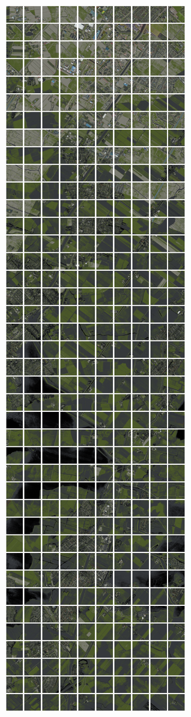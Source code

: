 <html>
<div>
<img src="https://github.com/HakkaTjakka/NL_TILE_MAP/blob/main/18/617/-1059/r.6170.-10590.png" height="44" width="44">
<img src="https://github.com/HakkaTjakka/NL_TILE_MAP/blob/main/18/617/-1059/r.6171.-10590.png" height="44" width="44">
<img src="https://github.com/HakkaTjakka/NL_TILE_MAP/blob/main/18/617/-1059/r.6172.-10590.png" height="44" width="44">
<img src="https://github.com/HakkaTjakka/NL_TILE_MAP/blob/main/18/617/-1059/r.6173.-10590.png" height="44" width="44">
<img src="https://github.com/HakkaTjakka/NL_TILE_MAP/blob/main/18/617/-1059/r.6174.-10590.png" height="44" width="44">
<img src="https://github.com/HakkaTjakka/NL_TILE_MAP/blob/main/18/617/-1059/r.6175.-10590.png" height="44" width="44">
<img src="https://github.com/HakkaTjakka/NL_TILE_MAP/blob/main/18/617/-1059/r.6176.-10590.png" height="44" width="44">
<img src="https://github.com/HakkaTjakka/NL_TILE_MAP/blob/main/18/617/-1059/r.6177.-10590.png" height="44" width="44">
<img src="https://github.com/HakkaTjakka/NL_TILE_MAP/blob/main/18/617/-1059/r.6178.-10590.png" height="44" width="44">
<img src="https://github.com/HakkaTjakka/NL_TILE_MAP/blob/main/18/617/-1059/r.6179.-10590.png" height="44" width="44">
<img src="https://github.com/HakkaTjakka/NL_TILE_MAP/blob/main/18/618/-1059/r.6180.-10590.png" height="44" width="44">
<img src="https://github.com/HakkaTjakka/NL_TILE_MAP/blob/main/18/618/-1059/r.6181.-10590.png" height="44" width="44">
<img src="https://github.com/HakkaTjakka/NL_TILE_MAP/blob/main/18/618/-1059/r.6182.-10590.png" height="44" width="44">
<img src="https://github.com/HakkaTjakka/NL_TILE_MAP/blob/main/18/618/-1059/r.6183.-10590.png" height="44" width="44">
<img src="https://github.com/HakkaTjakka/NL_TILE_MAP/blob/main/18/618/-1059/r.6184.-10590.png" height="44" width="44">
<img src="https://github.com/HakkaTjakka/NL_TILE_MAP/blob/main/18/618/-1059/r.6185.-10590.png" height="44" width="44">
<img src="https://github.com/HakkaTjakka/NL_TILE_MAP/blob/main/18/618/-1059/r.6186.-10590.png" height="44" width="44">
<img src="https://github.com/HakkaTjakka/NL_TILE_MAP/blob/main/18/618/-1059/r.6187.-10590.png" height="44" width="44">
<img src="https://github.com/HakkaTjakka/NL_TILE_MAP/blob/main/18/618/-1059/r.6188.-10590.png" height="44" width="44">
<img src="https://github.com/HakkaTjakka/NL_TILE_MAP/blob/main/18/618/-1059/r.6189.-10590.png" height="44" width="44">
<br>
<img src="https://github.com/HakkaTjakka/NL_TILE_MAP/blob/main/18/617/-1059/r.6170.-10589.png" height="44" width="44">
<img src="https://github.com/HakkaTjakka/NL_TILE_MAP/blob/main/18/617/-1059/r.6171.-10589.png" height="44" width="44">
<img src="https://github.com/HakkaTjakka/NL_TILE_MAP/blob/main/18/617/-1059/r.6172.-10589.png" height="44" width="44">
<img src="https://github.com/HakkaTjakka/NL_TILE_MAP/blob/main/18/617/-1059/r.6173.-10589.png" height="44" width="44">
<img src="https://github.com/HakkaTjakka/NL_TILE_MAP/blob/main/18/617/-1059/r.6174.-10589.png" height="44" width="44">
<img src="https://github.com/HakkaTjakka/NL_TILE_MAP/blob/main/18/617/-1059/r.6175.-10589.png" height="44" width="44">
<img src="https://github.com/HakkaTjakka/NL_TILE_MAP/blob/main/18/617/-1059/r.6176.-10589.png" height="44" width="44">
<img src="https://github.com/HakkaTjakka/NL_TILE_MAP/blob/main/18/617/-1059/r.6177.-10589.png" height="44" width="44">
<img src="https://github.com/HakkaTjakka/NL_TILE_MAP/blob/main/18/617/-1059/r.6178.-10589.png" height="44" width="44">
<img src="https://github.com/HakkaTjakka/NL_TILE_MAP/blob/main/18/617/-1059/r.6179.-10589.png" height="44" width="44">
<img src="https://github.com/HakkaTjakka/NL_TILE_MAP/blob/main/18/618/-1059/r.6180.-10589.png" height="44" width="44">
<img src="https://github.com/HakkaTjakka/NL_TILE_MAP/blob/main/18/618/-1059/r.6181.-10589.png" height="44" width="44">
<img src="https://github.com/HakkaTjakka/NL_TILE_MAP/blob/main/18/618/-1059/r.6182.-10589.png" height="44" width="44">
<img src="https://github.com/HakkaTjakka/NL_TILE_MAP/blob/main/18/618/-1059/r.6183.-10589.png" height="44" width="44">
<img src="https://github.com/HakkaTjakka/NL_TILE_MAP/blob/main/18/618/-1059/r.6184.-10589.png" height="44" width="44">
<img src="https://github.com/HakkaTjakka/NL_TILE_MAP/blob/main/18/618/-1059/r.6185.-10589.png" height="44" width="44">
<img src="https://github.com/HakkaTjakka/NL_TILE_MAP/blob/main/18/618/-1059/r.6186.-10589.png" height="44" width="44">
<img src="https://github.com/HakkaTjakka/NL_TILE_MAP/blob/main/18/618/-1059/r.6187.-10589.png" height="44" width="44">
<img src="https://github.com/HakkaTjakka/NL_TILE_MAP/blob/main/18/618/-1059/r.6188.-10589.png" height="44" width="44">
<img src="https://github.com/HakkaTjakka/NL_TILE_MAP/blob/main/18/618/-1059/r.6189.-10589.png" height="44" width="44">
<br>
<img src="https://github.com/HakkaTjakka/NL_TILE_MAP/blob/main/18/617/-1059/r.6170.-10588.png" height="44" width="44">
<img src="https://github.com/HakkaTjakka/NL_TILE_MAP/blob/main/18/617/-1059/r.6171.-10588.png" height="44" width="44">
<img src="https://github.com/HakkaTjakka/NL_TILE_MAP/blob/main/18/617/-1059/r.6172.-10588.png" height="44" width="44">
<img src="https://github.com/HakkaTjakka/NL_TILE_MAP/blob/main/18/617/-1059/r.6173.-10588.png" height="44" width="44">
<img src="https://github.com/HakkaTjakka/NL_TILE_MAP/blob/main/18/617/-1059/r.6174.-10588.png" height="44" width="44">
<img src="https://github.com/HakkaTjakka/NL_TILE_MAP/blob/main/18/617/-1059/r.6175.-10588.png" height="44" width="44">
<img src="https://github.com/HakkaTjakka/NL_TILE_MAP/blob/main/18/617/-1059/r.6176.-10588.png" height="44" width="44">
<img src="https://github.com/HakkaTjakka/NL_TILE_MAP/blob/main/18/617/-1059/r.6177.-10588.png" height="44" width="44">
<img src="https://github.com/HakkaTjakka/NL_TILE_MAP/blob/main/18/617/-1059/r.6178.-10588.png" height="44" width="44">
<img src="https://github.com/HakkaTjakka/NL_TILE_MAP/blob/main/18/617/-1059/r.6179.-10588.png" height="44" width="44">
<img src="https://github.com/HakkaTjakka/NL_TILE_MAP/blob/main/18/618/-1059/r.6180.-10588.png" height="44" width="44">
<img src="https://github.com/HakkaTjakka/NL_TILE_MAP/blob/main/18/618/-1059/r.6181.-10588.png" height="44" width="44">
<img src="https://github.com/HakkaTjakka/NL_TILE_MAP/blob/main/18/618/-1059/r.6182.-10588.png" height="44" width="44">
<img src="https://github.com/HakkaTjakka/NL_TILE_MAP/blob/main/18/618/-1059/r.6183.-10588.png" height="44" width="44">
<img src="https://github.com/HakkaTjakka/NL_TILE_MAP/blob/main/18/618/-1059/r.6184.-10588.png" height="44" width="44">
<img src="https://github.com/HakkaTjakka/NL_TILE_MAP/blob/main/18/618/-1059/r.6185.-10588.png" height="44" width="44">
<img src="https://github.com/HakkaTjakka/NL_TILE_MAP/blob/main/18/618/-1059/r.6186.-10588.png" height="44" width="44">
<img src="https://github.com/HakkaTjakka/NL_TILE_MAP/blob/main/18/618/-1059/r.6187.-10588.png" height="44" width="44">
<img src="https://github.com/HakkaTjakka/NL_TILE_MAP/blob/main/18/618/-1059/r.6188.-10588.png" height="44" width="44">
<img src="https://github.com/HakkaTjakka/NL_TILE_MAP/blob/main/18/618/-1059/r.6189.-10588.png" height="44" width="44">
<br>
<img src="https://github.com/HakkaTjakka/NL_TILE_MAP/blob/main/18/617/-1059/r.6170.-10587.png" height="44" width="44">
<img src="https://github.com/HakkaTjakka/NL_TILE_MAP/blob/main/18/617/-1059/r.6171.-10587.png" height="44" width="44">
<img src="https://github.com/HakkaTjakka/NL_TILE_MAP/blob/main/18/617/-1059/r.6172.-10587.png" height="44" width="44">
<img src="https://github.com/HakkaTjakka/NL_TILE_MAP/blob/main/18/617/-1059/r.6173.-10587.png" height="44" width="44">
<img src="https://github.com/HakkaTjakka/NL_TILE_MAP/blob/main/18/617/-1059/r.6174.-10587.png" height="44" width="44">
<img src="https://github.com/HakkaTjakka/NL_TILE_MAP/blob/main/18/617/-1059/r.6175.-10587.png" height="44" width="44">
<img src="https://github.com/HakkaTjakka/NL_TILE_MAP/blob/main/18/617/-1059/r.6176.-10587.png" height="44" width="44">
<img src="https://github.com/HakkaTjakka/NL_TILE_MAP/blob/main/18/617/-1059/r.6177.-10587.png" height="44" width="44">
<img src="https://github.com/HakkaTjakka/NL_TILE_MAP/blob/main/18/617/-1059/r.6178.-10587.png" height="44" width="44">
<img src="https://github.com/HakkaTjakka/NL_TILE_MAP/blob/main/18/617/-1059/r.6179.-10587.png" height="44" width="44">
<img src="https://github.com/HakkaTjakka/NL_TILE_MAP/blob/main/18/618/-1059/r.6180.-10587.png" height="44" width="44">
<img src="https://github.com/HakkaTjakka/NL_TILE_MAP/blob/main/18/618/-1059/r.6181.-10587.png" height="44" width="44">
<img src="https://github.com/HakkaTjakka/NL_TILE_MAP/blob/main/18/618/-1059/r.6182.-10587.png" height="44" width="44">
<img src="https://github.com/HakkaTjakka/NL_TILE_MAP/blob/main/18/618/-1059/r.6183.-10587.png" height="44" width="44">
<img src="https://github.com/HakkaTjakka/NL_TILE_MAP/blob/main/18/618/-1059/r.6184.-10587.png" height="44" width="44">
<img src="https://github.com/HakkaTjakka/NL_TILE_MAP/blob/main/18/618/-1059/r.6185.-10587.png" height="44" width="44">
<img src="https://github.com/HakkaTjakka/NL_TILE_MAP/blob/main/18/618/-1059/r.6186.-10587.png" height="44" width="44">
<img src="https://github.com/HakkaTjakka/NL_TILE_MAP/blob/main/18/618/-1059/r.6187.-10587.png" height="44" width="44">
<img src="https://github.com/HakkaTjakka/NL_TILE_MAP/blob/main/18/618/-1059/r.6188.-10587.png" height="44" width="44">
<img src="https://github.com/HakkaTjakka/NL_TILE_MAP/blob/main/18/618/-1059/r.6189.-10587.png" height="44" width="44">
<br>
<img src="https://github.com/HakkaTjakka/NL_TILE_MAP/blob/main/18/617/-1059/r.6170.-10586.png" height="44" width="44">
<img src="https://github.com/HakkaTjakka/NL_TILE_MAP/blob/main/18/617/-1059/r.6171.-10586.png" height="44" width="44">
<img src="https://github.com/HakkaTjakka/NL_TILE_MAP/blob/main/18/617/-1059/r.6172.-10586.png" height="44" width="44">
<img src="https://github.com/HakkaTjakka/NL_TILE_MAP/blob/main/18/617/-1059/r.6173.-10586.png" height="44" width="44">
<img src="https://github.com/HakkaTjakka/NL_TILE_MAP/blob/main/18/617/-1059/r.6174.-10586.png" height="44" width="44">
<img src="https://github.com/HakkaTjakka/NL_TILE_MAP/blob/main/18/617/-1059/r.6175.-10586.png" height="44" width="44">
<img src="https://github.com/HakkaTjakka/NL_TILE_MAP/blob/main/18/617/-1059/r.6176.-10586.png" height="44" width="44">
<img src="https://github.com/HakkaTjakka/NL_TILE_MAP/blob/main/18/617/-1059/r.6177.-10586.png" height="44" width="44">
<img src="https://github.com/HakkaTjakka/NL_TILE_MAP/blob/main/18/617/-1059/r.6178.-10586.png" height="44" width="44">
<img src="https://github.com/HakkaTjakka/NL_TILE_MAP/blob/main/18/617/-1059/r.6179.-10586.png" height="44" width="44">
<img src="https://github.com/HakkaTjakka/NL_TILE_MAP/blob/main/18/618/-1059/r.6180.-10586.png" height="44" width="44">
<img src="https://github.com/HakkaTjakka/NL_TILE_MAP/blob/main/18/618/-1059/r.6181.-10586.png" height="44" width="44">
<img src="https://github.com/HakkaTjakka/NL_TILE_MAP/blob/main/18/618/-1059/r.6182.-10586.png" height="44" width="44">
<img src="https://github.com/HakkaTjakka/NL_TILE_MAP/blob/main/18/618/-1059/r.6183.-10586.png" height="44" width="44">
<img src="https://github.com/HakkaTjakka/NL_TILE_MAP/blob/main/18/618/-1059/r.6184.-10586.png" height="44" width="44">
<img src="https://github.com/HakkaTjakka/NL_TILE_MAP/blob/main/18/618/-1059/r.6185.-10586.png" height="44" width="44">
<img src="https://github.com/HakkaTjakka/NL_TILE_MAP/blob/main/18/618/-1059/r.6186.-10586.png" height="44" width="44">
<img src="https://github.com/HakkaTjakka/NL_TILE_MAP/blob/main/18/618/-1059/r.6187.-10586.png" height="44" width="44">
<img src="https://github.com/HakkaTjakka/NL_TILE_MAP/blob/main/18/618/-1059/r.6188.-10586.png" height="44" width="44">
<img src="https://github.com/HakkaTjakka/NL_TILE_MAP/blob/main/18/618/-1059/r.6189.-10586.png" height="44" width="44">
<br>
<img src="https://github.com/HakkaTjakka/NL_TILE_MAP/blob/main/18/617/-1059/r.6170.-10585.png" height="44" width="44">
<img src="https://github.com/HakkaTjakka/NL_TILE_MAP/blob/main/18/617/-1059/r.6171.-10585.png" height="44" width="44">
<img src="https://github.com/HakkaTjakka/NL_TILE_MAP/blob/main/18/617/-1059/r.6172.-10585.png" height="44" width="44">
<img src="https://github.com/HakkaTjakka/NL_TILE_MAP/blob/main/18/617/-1059/r.6173.-10585.png" height="44" width="44">
<img src="https://github.com/HakkaTjakka/NL_TILE_MAP/blob/main/18/617/-1059/r.6174.-10585.png" height="44" width="44">
<img src="https://github.com/HakkaTjakka/NL_TILE_MAP/blob/main/18/617/-1059/r.6175.-10585.png" height="44" width="44">
<img src="https://github.com/HakkaTjakka/NL_TILE_MAP/blob/main/18/617/-1059/r.6176.-10585.png" height="44" width="44">
<img src="https://github.com/HakkaTjakka/NL_TILE_MAP/blob/main/18/617/-1059/r.6177.-10585.png" height="44" width="44">
<img src="https://github.com/HakkaTjakka/NL_TILE_MAP/blob/main/18/617/-1059/r.6178.-10585.png" height="44" width="44">
<img src="https://github.com/HakkaTjakka/NL_TILE_MAP/blob/main/18/617/-1059/r.6179.-10585.png" height="44" width="44">
<img src="https://github.com/HakkaTjakka/NL_TILE_MAP/blob/main/18/618/-1059/r.6180.-10585.png" height="44" width="44">
<img src="https://github.com/HakkaTjakka/NL_TILE_MAP/blob/main/18/618/-1059/r.6181.-10585.png" height="44" width="44">
<img src="https://github.com/HakkaTjakka/NL_TILE_MAP/blob/main/18/618/-1059/r.6182.-10585.png" height="44" width="44">
<img src="https://github.com/HakkaTjakka/NL_TILE_MAP/blob/main/18/618/-1059/r.6183.-10585.png" height="44" width="44">
<img src="https://github.com/HakkaTjakka/NL_TILE_MAP/blob/main/18/618/-1059/r.6184.-10585.png" height="44" width="44">
<img src="https://github.com/HakkaTjakka/NL_TILE_MAP/blob/main/18/618/-1059/r.6185.-10585.png" height="44" width="44">
<img src="https://github.com/HakkaTjakka/NL_TILE_MAP/blob/main/18/618/-1059/r.6186.-10585.png" height="44" width="44">
<img src="https://github.com/HakkaTjakka/NL_TILE_MAP/blob/main/18/618/-1059/r.6187.-10585.png" height="44" width="44">
<img src="https://github.com/HakkaTjakka/NL_TILE_MAP/blob/main/18/618/-1059/r.6188.-10585.png" height="44" width="44">
<img src="https://github.com/HakkaTjakka/NL_TILE_MAP/blob/main/18/618/-1059/r.6189.-10585.png" height="44" width="44">
<br>
<img src="https://github.com/HakkaTjakka/NL_TILE_MAP/blob/main/18/617/-1059/r.6170.-10584.png" height="44" width="44">
<img src="https://github.com/HakkaTjakka/NL_TILE_MAP/blob/main/18/617/-1059/r.6171.-10584.png" height="44" width="44">
<img src="https://github.com/HakkaTjakka/NL_TILE_MAP/blob/main/18/617/-1059/r.6172.-10584.png" height="44" width="44">
<img src="https://github.com/HakkaTjakka/NL_TILE_MAP/blob/main/18/617/-1059/r.6173.-10584.png" height="44" width="44">
<img src="https://github.com/HakkaTjakka/NL_TILE_MAP/blob/main/18/617/-1059/r.6174.-10584.png" height="44" width="44">
<img src="https://github.com/HakkaTjakka/NL_TILE_MAP/blob/main/18/617/-1059/r.6175.-10584.png" height="44" width="44">
<img src="https://github.com/HakkaTjakka/NL_TILE_MAP/blob/main/18/617/-1059/r.6176.-10584.png" height="44" width="44">
<img src="https://github.com/HakkaTjakka/NL_TILE_MAP/blob/main/18/617/-1059/r.6177.-10584.png" height="44" width="44">
<img src="https://github.com/HakkaTjakka/NL_TILE_MAP/blob/main/18/617/-1059/r.6178.-10584.png" height="44" width="44">
<img src="https://github.com/HakkaTjakka/NL_TILE_MAP/blob/main/18/617/-1059/r.6179.-10584.png" height="44" width="44">
<img src="https://github.com/HakkaTjakka/NL_TILE_MAP/blob/main/18/618/-1059/r.6180.-10584.png" height="44" width="44">
<img src="https://github.com/HakkaTjakka/NL_TILE_MAP/blob/main/18/618/-1059/r.6181.-10584.png" height="44" width="44">
<img src="https://github.com/HakkaTjakka/NL_TILE_MAP/blob/main/18/618/-1059/r.6182.-10584.png" height="44" width="44">
<img src="https://github.com/HakkaTjakka/NL_TILE_MAP/blob/main/18/618/-1059/r.6183.-10584.png" height="44" width="44">
<img src="https://github.com/HakkaTjakka/NL_TILE_MAP/blob/main/18/618/-1059/r.6184.-10584.png" height="44" width="44">
<img src="https://github.com/HakkaTjakka/NL_TILE_MAP/blob/main/18/618/-1059/r.6185.-10584.png" height="44" width="44">
<img src="https://github.com/HakkaTjakka/NL_TILE_MAP/blob/main/18/618/-1059/r.6186.-10584.png" height="44" width="44">
<img src="https://github.com/HakkaTjakka/NL_TILE_MAP/blob/main/18/618/-1059/r.6187.-10584.png" height="44" width="44">
<img src="https://github.com/HakkaTjakka/NL_TILE_MAP/blob/main/18/618/-1059/r.6188.-10584.png" height="44" width="44">
<img src="https://github.com/HakkaTjakka/NL_TILE_MAP/blob/main/18/618/-1059/r.6189.-10584.png" height="44" width="44">
<br>
<img src="https://github.com/HakkaTjakka/NL_TILE_MAP/blob/main/18/617/-1059/r.6170.-10583.png" height="44" width="44">
<img src="https://github.com/HakkaTjakka/NL_TILE_MAP/blob/main/18/617/-1059/r.6171.-10583.png" height="44" width="44">
<img src="https://github.com/HakkaTjakka/NL_TILE_MAP/blob/main/18/617/-1059/r.6172.-10583.png" height="44" width="44">
<img src="https://github.com/HakkaTjakka/NL_TILE_MAP/blob/main/18/617/-1059/r.6173.-10583.png" height="44" width="44">
<img src="https://github.com/HakkaTjakka/NL_TILE_MAP/blob/main/18/617/-1059/r.6174.-10583.png" height="44" width="44">
<img src="https://github.com/HakkaTjakka/NL_TILE_MAP/blob/main/18/617/-1059/r.6175.-10583.png" height="44" width="44">
<img src="https://github.com/HakkaTjakka/NL_TILE_MAP/blob/main/18/617/-1059/r.6176.-10583.png" height="44" width="44">
<img src="https://github.com/HakkaTjakka/NL_TILE_MAP/blob/main/18/617/-1059/r.6177.-10583.png" height="44" width="44">
<img src="https://github.com/HakkaTjakka/NL_TILE_MAP/blob/main/18/617/-1059/r.6178.-10583.png" height="44" width="44">
<img src="https://github.com/HakkaTjakka/NL_TILE_MAP/blob/main/18/617/-1059/r.6179.-10583.png" height="44" width="44">
<img src="https://github.com/HakkaTjakka/NL_TILE_MAP/blob/main/18/618/-1059/r.6180.-10583.png" height="44" width="44">
<img src="https://github.com/HakkaTjakka/NL_TILE_MAP/blob/main/18/618/-1059/r.6181.-10583.png" height="44" width="44">
<img src="https://github.com/HakkaTjakka/NL_TILE_MAP/blob/main/18/618/-1059/r.6182.-10583.png" height="44" width="44">
<img src="https://github.com/HakkaTjakka/NL_TILE_MAP/blob/main/18/618/-1059/r.6183.-10583.png" height="44" width="44">
<img src="https://github.com/HakkaTjakka/NL_TILE_MAP/blob/main/18/618/-1059/r.6184.-10583.png" height="44" width="44">
<img src="https://github.com/HakkaTjakka/NL_TILE_MAP/blob/main/18/618/-1059/r.6185.-10583.png" height="44" width="44">
<img src="https://github.com/HakkaTjakka/NL_TILE_MAP/blob/main/18/618/-1059/r.6186.-10583.png" height="44" width="44">
<img src="https://github.com/HakkaTjakka/NL_TILE_MAP/blob/main/18/618/-1059/r.6187.-10583.png" height="44" width="44">
<img src="https://github.com/HakkaTjakka/NL_TILE_MAP/blob/main/18/618/-1059/r.6188.-10583.png" height="44" width="44">
<img src="https://github.com/HakkaTjakka/NL_TILE_MAP/blob/main/18/618/-1059/r.6189.-10583.png" height="44" width="44">
<br>
<img src="https://github.com/HakkaTjakka/NL_TILE_MAP/blob/main/18/617/-1059/r.6170.-10582.png" height="44" width="44">
<img src="https://github.com/HakkaTjakka/NL_TILE_MAP/blob/main/18/617/-1059/r.6171.-10582.png" height="44" width="44">
<img src="https://github.com/HakkaTjakka/NL_TILE_MAP/blob/main/18/617/-1059/r.6172.-10582.png" height="44" width="44">
<img src="https://github.com/HakkaTjakka/NL_TILE_MAP/blob/main/18/617/-1059/r.6173.-10582.png" height="44" width="44">
<img src="https://github.com/HakkaTjakka/NL_TILE_MAP/blob/main/18/617/-1059/r.6174.-10582.png" height="44" width="44">
<img src="https://github.com/HakkaTjakka/NL_TILE_MAP/blob/main/18/617/-1059/r.6175.-10582.png" height="44" width="44">
<img src="https://github.com/HakkaTjakka/NL_TILE_MAP/blob/main/18/617/-1059/r.6176.-10582.png" height="44" width="44">
<img src="https://github.com/HakkaTjakka/NL_TILE_MAP/blob/main/18/617/-1059/r.6177.-10582.png" height="44" width="44">
<img src="https://github.com/HakkaTjakka/NL_TILE_MAP/blob/main/18/617/-1059/r.6178.-10582.png" height="44" width="44">
<img src="https://github.com/HakkaTjakka/NL_TILE_MAP/blob/main/18/617/-1059/r.6179.-10582.png" height="44" width="44">
<img src="https://github.com/HakkaTjakka/NL_TILE_MAP/blob/main/18/618/-1059/r.6180.-10582.png" height="44" width="44">
<img src="https://github.com/HakkaTjakka/NL_TILE_MAP/blob/main/18/618/-1059/r.6181.-10582.png" height="44" width="44">
<img src="https://github.com/HakkaTjakka/NL_TILE_MAP/blob/main/18/618/-1059/r.6182.-10582.png" height="44" width="44">
<img src="https://github.com/HakkaTjakka/NL_TILE_MAP/blob/main/18/618/-1059/r.6183.-10582.png" height="44" width="44">
<img src="https://github.com/HakkaTjakka/NL_TILE_MAP/blob/main/18/618/-1059/r.6184.-10582.png" height="44" width="44">
<img src="https://github.com/HakkaTjakka/NL_TILE_MAP/blob/main/18/618/-1059/r.6185.-10582.png" height="44" width="44">
<img src="https://github.com/HakkaTjakka/NL_TILE_MAP/blob/main/18/618/-1059/r.6186.-10582.png" height="44" width="44">
<img src="https://github.com/HakkaTjakka/NL_TILE_MAP/blob/main/18/618/-1059/r.6187.-10582.png" height="44" width="44">
<img src="https://github.com/HakkaTjakka/NL_TILE_MAP/blob/main/18/618/-1059/r.6188.-10582.png" height="44" width="44">
<img src="https://github.com/HakkaTjakka/NL_TILE_MAP/blob/main/18/618/-1059/r.6189.-10582.png" height="44" width="44">
<br>
<img src="https://github.com/HakkaTjakka/NL_TILE_MAP/blob/main/18/617/-1059/r.6170.-10581.png" height="44" width="44">
<img src="https://github.com/HakkaTjakka/NL_TILE_MAP/blob/main/18/617/-1059/r.6171.-10581.png" height="44" width="44">
<img src="https://github.com/HakkaTjakka/NL_TILE_MAP/blob/main/18/617/-1059/r.6172.-10581.png" height="44" width="44">
<img src="https://github.com/HakkaTjakka/NL_TILE_MAP/blob/main/18/617/-1059/r.6173.-10581.png" height="44" width="44">
<img src="https://github.com/HakkaTjakka/NL_TILE_MAP/blob/main/18/617/-1059/r.6174.-10581.png" height="44" width="44">
<img src="https://github.com/HakkaTjakka/NL_TILE_MAP/blob/main/18/617/-1059/r.6175.-10581.png" height="44" width="44">
<img src="https://github.com/HakkaTjakka/NL_TILE_MAP/blob/main/18/617/-1059/r.6176.-10581.png" height="44" width="44">
<img src="https://github.com/HakkaTjakka/NL_TILE_MAP/blob/main/18/617/-1059/r.6177.-10581.png" height="44" width="44">
<img src="https://github.com/HakkaTjakka/NL_TILE_MAP/blob/main/18/617/-1059/r.6178.-10581.png" height="44" width="44">
<img src="https://github.com/HakkaTjakka/NL_TILE_MAP/blob/main/18/617/-1059/r.6179.-10581.png" height="44" width="44">
<img src="https://github.com/HakkaTjakka/NL_TILE_MAP/blob/main/18/618/-1059/r.6180.-10581.png" height="44" width="44">
<img src="https://github.com/HakkaTjakka/NL_TILE_MAP/blob/main/18/618/-1059/r.6181.-10581.png" height="44" width="44">
<img src="https://github.com/HakkaTjakka/NL_TILE_MAP/blob/main/18/618/-1059/r.6182.-10581.png" height="44" width="44">
<img src="https://github.com/HakkaTjakka/NL_TILE_MAP/blob/main/18/618/-1059/r.6183.-10581.png" height="44" width="44">
<img src="https://github.com/HakkaTjakka/NL_TILE_MAP/blob/main/18/618/-1059/r.6184.-10581.png" height="44" width="44">
<img src="https://github.com/HakkaTjakka/NL_TILE_MAP/blob/main/18/618/-1059/r.6185.-10581.png" height="44" width="44">
<img src="https://github.com/HakkaTjakka/NL_TILE_MAP/blob/main/18/618/-1059/r.6186.-10581.png" height="44" width="44">
<img src="https://github.com/HakkaTjakka/NL_TILE_MAP/blob/main/18/618/-1059/r.6187.-10581.png" height="44" width="44">
<img src="https://github.com/HakkaTjakka/NL_TILE_MAP/blob/main/18/618/-1059/r.6188.-10581.png" height="44" width="44">
<img src="https://github.com/HakkaTjakka/NL_TILE_MAP/blob/main/18/618/-1059/r.6189.-10581.png" height="44" width="44">
<br>
<img src="https://github.com/HakkaTjakka/NL_TILE_MAP/blob/main/18/617/-1058/r.6170.-10580.png" height="44" width="44">
<img src="https://github.com/HakkaTjakka/NL_TILE_MAP/blob/main/18/617/-1058/r.6171.-10580.png" height="44" width="44">
<img src="https://github.com/HakkaTjakka/NL_TILE_MAP/blob/main/18/617/-1058/r.6172.-10580.png" height="44" width="44">
<img src="https://github.com/HakkaTjakka/NL_TILE_MAP/blob/main/18/617/-1058/r.6173.-10580.png" height="44" width="44">
<img src="https://github.com/HakkaTjakka/NL_TILE_MAP/blob/main/18/617/-1058/r.6174.-10580.png" height="44" width="44">
<img src="https://github.com/HakkaTjakka/NL_TILE_MAP/blob/main/18/617/-1058/r.6175.-10580.png" height="44" width="44">
<img src="https://github.com/HakkaTjakka/NL_TILE_MAP/blob/main/18/617/-1058/r.6176.-10580.png" height="44" width="44">
<img src="https://github.com/HakkaTjakka/NL_TILE_MAP/blob/main/18/617/-1058/r.6177.-10580.png" height="44" width="44">
<img src="https://github.com/HakkaTjakka/NL_TILE_MAP/blob/main/18/617/-1058/r.6178.-10580.png" height="44" width="44">
<img src="https://github.com/HakkaTjakka/NL_TILE_MAP/blob/main/18/617/-1058/r.6179.-10580.png" height="44" width="44">
<img src="https://github.com/HakkaTjakka/NL_TILE_MAP/blob/main/18/618/-1058/r.6180.-10580.png" height="44" width="44">
<img src="https://github.com/HakkaTjakka/NL_TILE_MAP/blob/main/18/618/-1058/r.6181.-10580.png" height="44" width="44">
<img src="https://github.com/HakkaTjakka/NL_TILE_MAP/blob/main/18/618/-1058/r.6182.-10580.png" height="44" width="44">
<img src="https://github.com/HakkaTjakka/NL_TILE_MAP/blob/main/18/618/-1058/r.6183.-10580.png" height="44" width="44">
<img src="https://github.com/HakkaTjakka/NL_TILE_MAP/blob/main/18/618/-1058/r.6184.-10580.png" height="44" width="44">
<img src="https://github.com/HakkaTjakka/NL_TILE_MAP/blob/main/18/618/-1058/r.6185.-10580.png" height="44" width="44">
<img src="https://github.com/HakkaTjakka/NL_TILE_MAP/blob/main/18/618/-1058/r.6186.-10580.png" height="44" width="44">
<img src="https://github.com/HakkaTjakka/NL_TILE_MAP/blob/main/18/618/-1058/r.6187.-10580.png" height="44" width="44">
<img src="https://github.com/HakkaTjakka/NL_TILE_MAP/blob/main/18/618/-1058/r.6188.-10580.png" height="44" width="44">
<img src="https://github.com/HakkaTjakka/NL_TILE_MAP/blob/main/18/618/-1058/r.6189.-10580.png" height="44" width="44">
<br>
<img src="https://github.com/HakkaTjakka/NL_TILE_MAP/blob/main/18/617/-1058/r.6170.-10579.png" height="44" width="44">
<img src="https://github.com/HakkaTjakka/NL_TILE_MAP/blob/main/18/617/-1058/r.6171.-10579.png" height="44" width="44">
<img src="https://github.com/HakkaTjakka/NL_TILE_MAP/blob/main/18/617/-1058/r.6172.-10579.png" height="44" width="44">
<img src="https://github.com/HakkaTjakka/NL_TILE_MAP/blob/main/18/617/-1058/r.6173.-10579.png" height="44" width="44">
<img src="https://github.com/HakkaTjakka/NL_TILE_MAP/blob/main/18/617/-1058/r.6174.-10579.png" height="44" width="44">
<img src="https://github.com/HakkaTjakka/NL_TILE_MAP/blob/main/18/617/-1058/r.6175.-10579.png" height="44" width="44">
<img src="https://github.com/HakkaTjakka/NL_TILE_MAP/blob/main/18/617/-1058/r.6176.-10579.png" height="44" width="44">
<img src="https://github.com/HakkaTjakka/NL_TILE_MAP/blob/main/18/617/-1058/r.6177.-10579.png" height="44" width="44">
<img src="https://github.com/HakkaTjakka/NL_TILE_MAP/blob/main/18/617/-1058/r.6178.-10579.png" height="44" width="44">
<img src="https://github.com/HakkaTjakka/NL_TILE_MAP/blob/main/18/617/-1058/r.6179.-10579.png" height="44" width="44">
<img src="https://github.com/HakkaTjakka/NL_TILE_MAP/blob/main/18/618/-1058/r.6180.-10579.png" height="44" width="44">
<img src="https://github.com/HakkaTjakka/NL_TILE_MAP/blob/main/18/618/-1058/r.6181.-10579.png" height="44" width="44">
<img src="https://github.com/HakkaTjakka/NL_TILE_MAP/blob/main/18/618/-1058/r.6182.-10579.png" height="44" width="44">
<img src="https://github.com/HakkaTjakka/NL_TILE_MAP/blob/main/18/618/-1058/r.6183.-10579.png" height="44" width="44">
<img src="https://github.com/HakkaTjakka/NL_TILE_MAP/blob/main/18/618/-1058/r.6184.-10579.png" height="44" width="44">
<img src="https://github.com/HakkaTjakka/NL_TILE_MAP/blob/main/18/618/-1058/r.6185.-10579.png" height="44" width="44">
<img src="https://github.com/HakkaTjakka/NL_TILE_MAP/blob/main/18/618/-1058/r.6186.-10579.png" height="44" width="44">
<img src="https://github.com/HakkaTjakka/NL_TILE_MAP/blob/main/18/618/-1058/r.6187.-10579.png" height="44" width="44">
<img src="https://github.com/HakkaTjakka/NL_TILE_MAP/blob/main/18/618/-1058/r.6188.-10579.png" height="44" width="44">
<img src="https://github.com/HakkaTjakka/NL_TILE_MAP/blob/main/18/618/-1058/r.6189.-10579.png" height="44" width="44">
<br>
<img src="https://github.com/HakkaTjakka/NL_TILE_MAP/blob/main/18/617/-1058/r.6170.-10578.png" height="44" width="44">
<img src="https://github.com/HakkaTjakka/NL_TILE_MAP/blob/main/18/617/-1058/r.6171.-10578.png" height="44" width="44">
<img src="https://github.com/HakkaTjakka/NL_TILE_MAP/blob/main/18/617/-1058/r.6172.-10578.png" height="44" width="44">
<img src="https://github.com/HakkaTjakka/NL_TILE_MAP/blob/main/18/617/-1058/r.6173.-10578.png" height="44" width="44">
<img src="https://github.com/HakkaTjakka/NL_TILE_MAP/blob/main/18/617/-1058/r.6174.-10578.png" height="44" width="44">
<img src="https://github.com/HakkaTjakka/NL_TILE_MAP/blob/main/18/617/-1058/r.6175.-10578.png" height="44" width="44">
<img src="https://github.com/HakkaTjakka/NL_TILE_MAP/blob/main/18/617/-1058/r.6176.-10578.png" height="44" width="44">
<img src="https://github.com/HakkaTjakka/NL_TILE_MAP/blob/main/18/617/-1058/r.6177.-10578.png" height="44" width="44">
<img src="https://github.com/HakkaTjakka/NL_TILE_MAP/blob/main/18/617/-1058/r.6178.-10578.png" height="44" width="44">
<img src="https://github.com/HakkaTjakka/NL_TILE_MAP/blob/main/18/617/-1058/r.6179.-10578.png" height="44" width="44">
<img src="https://github.com/HakkaTjakka/NL_TILE_MAP/blob/main/18/618/-1058/r.6180.-10578.png" height="44" width="44">
<img src="https://github.com/HakkaTjakka/NL_TILE_MAP/blob/main/18/618/-1058/r.6181.-10578.png" height="44" width="44">
<img src="https://github.com/HakkaTjakka/NL_TILE_MAP/blob/main/18/618/-1058/r.6182.-10578.png" height="44" width="44">
<img src="https://github.com/HakkaTjakka/NL_TILE_MAP/blob/main/18/618/-1058/r.6183.-10578.png" height="44" width="44">
<img src="https://github.com/HakkaTjakka/NL_TILE_MAP/blob/main/18/618/-1058/r.6184.-10578.png" height="44" width="44">
<img src="https://github.com/HakkaTjakka/NL_TILE_MAP/blob/main/18/618/-1058/r.6185.-10578.png" height="44" width="44">
<img src="https://github.com/HakkaTjakka/NL_TILE_MAP/blob/main/18/618/-1058/r.6186.-10578.png" height="44" width="44">
<img src="https://github.com/HakkaTjakka/NL_TILE_MAP/blob/main/18/618/-1058/r.6187.-10578.png" height="44" width="44">
<img src="https://github.com/HakkaTjakka/NL_TILE_MAP/blob/main/18/618/-1058/r.6188.-10578.png" height="44" width="44">
<img src="https://github.com/HakkaTjakka/NL_TILE_MAP/blob/main/18/618/-1058/r.6189.-10578.png" height="44" width="44">
<br>
<img src="https://github.com/HakkaTjakka/NL_TILE_MAP/blob/main/18/617/-1058/r.6170.-10577.png" height="44" width="44">
<img src="https://github.com/HakkaTjakka/NL_TILE_MAP/blob/main/18/617/-1058/r.6171.-10577.png" height="44" width="44">
<img src="https://github.com/HakkaTjakka/NL_TILE_MAP/blob/main/18/617/-1058/r.6172.-10577.png" height="44" width="44">
<img src="https://github.com/HakkaTjakka/NL_TILE_MAP/blob/main/18/617/-1058/r.6173.-10577.png" height="44" width="44">
<img src="https://github.com/HakkaTjakka/NL_TILE_MAP/blob/main/18/617/-1058/r.6174.-10577.png" height="44" width="44">
<img src="https://github.com/HakkaTjakka/NL_TILE_MAP/blob/main/18/617/-1058/r.6175.-10577.png" height="44" width="44">
<img src="https://github.com/HakkaTjakka/NL_TILE_MAP/blob/main/18/617/-1058/r.6176.-10577.png" height="44" width="44">
<img src="https://github.com/HakkaTjakka/NL_TILE_MAP/blob/main/18/617/-1058/r.6177.-10577.png" height="44" width="44">
<img src="https://github.com/HakkaTjakka/NL_TILE_MAP/blob/main/18/617/-1058/r.6178.-10577.png" height="44" width="44">
<img src="https://github.com/HakkaTjakka/NL_TILE_MAP/blob/main/18/617/-1058/r.6179.-10577.png" height="44" width="44">
<img src="https://github.com/HakkaTjakka/NL_TILE_MAP/blob/main/18/618/-1058/r.6180.-10577.png" height="44" width="44">
<img src="https://github.com/HakkaTjakka/NL_TILE_MAP/blob/main/18/618/-1058/r.6181.-10577.png" height="44" width="44">
<img src="https://github.com/HakkaTjakka/NL_TILE_MAP/blob/main/18/618/-1058/r.6182.-10577.png" height="44" width="44">
<img src="https://github.com/HakkaTjakka/NL_TILE_MAP/blob/main/18/618/-1058/r.6183.-10577.png" height="44" width="44">
<img src="https://github.com/HakkaTjakka/NL_TILE_MAP/blob/main/18/618/-1058/r.6184.-10577.png" height="44" width="44">
<img src="https://github.com/HakkaTjakka/NL_TILE_MAP/blob/main/18/618/-1058/r.6185.-10577.png" height="44" width="44">
<img src="https://github.com/HakkaTjakka/NL_TILE_MAP/blob/main/18/618/-1058/r.6186.-10577.png" height="44" width="44">
<img src="https://github.com/HakkaTjakka/NL_TILE_MAP/blob/main/18/618/-1058/r.6187.-10577.png" height="44" width="44">
<img src="https://github.com/HakkaTjakka/NL_TILE_MAP/blob/main/18/618/-1058/r.6188.-10577.png" height="44" width="44">
<img src="https://github.com/HakkaTjakka/NL_TILE_MAP/blob/main/18/618/-1058/r.6189.-10577.png" height="44" width="44">
<br>
<img src="https://github.com/HakkaTjakka/NL_TILE_MAP/blob/main/18/617/-1058/r.6170.-10576.png" height="44" width="44">
<img src="https://github.com/HakkaTjakka/NL_TILE_MAP/blob/main/18/617/-1058/r.6171.-10576.png" height="44" width="44">
<img src="https://github.com/HakkaTjakka/NL_TILE_MAP/blob/main/18/617/-1058/r.6172.-10576.png" height="44" width="44">
<img src="https://github.com/HakkaTjakka/NL_TILE_MAP/blob/main/18/617/-1058/r.6173.-10576.png" height="44" width="44">
<img src="https://github.com/HakkaTjakka/NL_TILE_MAP/blob/main/18/617/-1058/r.6174.-10576.png" height="44" width="44">
<img src="https://github.com/HakkaTjakka/NL_TILE_MAP/blob/main/18/617/-1058/r.6175.-10576.png" height="44" width="44">
<img src="https://github.com/HakkaTjakka/NL_TILE_MAP/blob/main/18/617/-1058/r.6176.-10576.png" height="44" width="44">
<img src="https://github.com/HakkaTjakka/NL_TILE_MAP/blob/main/18/617/-1058/r.6177.-10576.png" height="44" width="44">
<img src="https://github.com/HakkaTjakka/NL_TILE_MAP/blob/main/18/617/-1058/r.6178.-10576.png" height="44" width="44">
<img src="https://github.com/HakkaTjakka/NL_TILE_MAP/blob/main/18/617/-1058/r.6179.-10576.png" height="44" width="44">
<img src="https://github.com/HakkaTjakka/NL_TILE_MAP/blob/main/18/618/-1058/r.6180.-10576.png" height="44" width="44">
<img src="https://github.com/HakkaTjakka/NL_TILE_MAP/blob/main/18/618/-1058/r.6181.-10576.png" height="44" width="44">
<img src="https://github.com/HakkaTjakka/NL_TILE_MAP/blob/main/18/618/-1058/r.6182.-10576.png" height="44" width="44">
<img src="https://github.com/HakkaTjakka/NL_TILE_MAP/blob/main/18/618/-1058/r.6183.-10576.png" height="44" width="44">
<img src="https://github.com/HakkaTjakka/NL_TILE_MAP/blob/main/18/618/-1058/r.6184.-10576.png" height="44" width="44">
<img src="https://github.com/HakkaTjakka/NL_TILE_MAP/blob/main/18/618/-1058/r.6185.-10576.png" height="44" width="44">
<img src="https://github.com/HakkaTjakka/NL_TILE_MAP/blob/main/18/618/-1058/r.6186.-10576.png" height="44" width="44">
<img src="https://github.com/HakkaTjakka/NL_TILE_MAP/blob/main/18/618/-1058/r.6187.-10576.png" height="44" width="44">
<img src="https://github.com/HakkaTjakka/NL_TILE_MAP/blob/main/18/618/-1058/r.6188.-10576.png" height="44" width="44">
<img src="https://github.com/HakkaTjakka/NL_TILE_MAP/blob/main/18/618/-1058/r.6189.-10576.png" height="44" width="44">
<br>
<img src="https://github.com/HakkaTjakka/NL_TILE_MAP/blob/main/18/617/-1058/r.6170.-10575.png" height="44" width="44">
<img src="https://github.com/HakkaTjakka/NL_TILE_MAP/blob/main/18/617/-1058/r.6171.-10575.png" height="44" width="44">
<img src="https://github.com/HakkaTjakka/NL_TILE_MAP/blob/main/18/617/-1058/r.6172.-10575.png" height="44" width="44">
<img src="https://github.com/HakkaTjakka/NL_TILE_MAP/blob/main/18/617/-1058/r.6173.-10575.png" height="44" width="44">
<img src="https://github.com/HakkaTjakka/NL_TILE_MAP/blob/main/18/617/-1058/r.6174.-10575.png" height="44" width="44">
<img src="https://github.com/HakkaTjakka/NL_TILE_MAP/blob/main/18/617/-1058/r.6175.-10575.png" height="44" width="44">
<img src="https://github.com/HakkaTjakka/NL_TILE_MAP/blob/main/18/617/-1058/r.6176.-10575.png" height="44" width="44">
<img src="https://github.com/HakkaTjakka/NL_TILE_MAP/blob/main/18/617/-1058/r.6177.-10575.png" height="44" width="44">
<img src="https://github.com/HakkaTjakka/NL_TILE_MAP/blob/main/18/617/-1058/r.6178.-10575.png" height="44" width="44">
<img src="https://github.com/HakkaTjakka/NL_TILE_MAP/blob/main/18/617/-1058/r.6179.-10575.png" height="44" width="44">
<img src="https://github.com/HakkaTjakka/NL_TILE_MAP/blob/main/18/618/-1058/r.6180.-10575.png" height="44" width="44">
<img src="https://github.com/HakkaTjakka/NL_TILE_MAP/blob/main/18/618/-1058/r.6181.-10575.png" height="44" width="44">
<img src="https://github.com/HakkaTjakka/NL_TILE_MAP/blob/main/18/618/-1058/r.6182.-10575.png" height="44" width="44">
<img src="https://github.com/HakkaTjakka/NL_TILE_MAP/blob/main/18/618/-1058/r.6183.-10575.png" height="44" width="44">
<img src="https://github.com/HakkaTjakka/NL_TILE_MAP/blob/main/18/618/-1058/r.6184.-10575.png" height="44" width="44">
<img src="https://github.com/HakkaTjakka/NL_TILE_MAP/blob/main/18/618/-1058/r.6185.-10575.png" height="44" width="44">
<img src="https://github.com/HakkaTjakka/NL_TILE_MAP/blob/main/18/618/-1058/r.6186.-10575.png" height="44" width="44">
<img src="https://github.com/HakkaTjakka/NL_TILE_MAP/blob/main/18/618/-1058/r.6187.-10575.png" height="44" width="44">
<img src="https://github.com/HakkaTjakka/NL_TILE_MAP/blob/main/18/618/-1058/r.6188.-10575.png" height="44" width="44">
<img src="https://github.com/HakkaTjakka/NL_TILE_MAP/blob/main/18/618/-1058/r.6189.-10575.png" height="44" width="44">
<br>
<img src="https://github.com/HakkaTjakka/NL_TILE_MAP/blob/main/18/617/-1058/r.6170.-10574.png" height="44" width="44">
<img src="https://github.com/HakkaTjakka/NL_TILE_MAP/blob/main/18/617/-1058/r.6171.-10574.png" height="44" width="44">
<img src="https://github.com/HakkaTjakka/NL_TILE_MAP/blob/main/18/617/-1058/r.6172.-10574.png" height="44" width="44">
<img src="https://github.com/HakkaTjakka/NL_TILE_MAP/blob/main/18/617/-1058/r.6173.-10574.png" height="44" width="44">
<img src="https://github.com/HakkaTjakka/NL_TILE_MAP/blob/main/18/617/-1058/r.6174.-10574.png" height="44" width="44">
<img src="https://github.com/HakkaTjakka/NL_TILE_MAP/blob/main/18/617/-1058/r.6175.-10574.png" height="44" width="44">
<img src="https://github.com/HakkaTjakka/NL_TILE_MAP/blob/main/18/617/-1058/r.6176.-10574.png" height="44" width="44">
<img src="https://github.com/HakkaTjakka/NL_TILE_MAP/blob/main/18/617/-1058/r.6177.-10574.png" height="44" width="44">
<img src="https://github.com/HakkaTjakka/NL_TILE_MAP/blob/main/18/617/-1058/r.6178.-10574.png" height="44" width="44">
<img src="https://github.com/HakkaTjakka/NL_TILE_MAP/blob/main/18/617/-1058/r.6179.-10574.png" height="44" width="44">
<img src="https://github.com/HakkaTjakka/NL_TILE_MAP/blob/main/18/618/-1058/r.6180.-10574.png" height="44" width="44">
<img src="https://github.com/HakkaTjakka/NL_TILE_MAP/blob/main/18/618/-1058/r.6181.-10574.png" height="44" width="44">
<img src="https://github.com/HakkaTjakka/NL_TILE_MAP/blob/main/18/618/-1058/r.6182.-10574.png" height="44" width="44">
<img src="https://github.com/HakkaTjakka/NL_TILE_MAP/blob/main/18/618/-1058/r.6183.-10574.png" height="44" width="44">
<img src="https://github.com/HakkaTjakka/NL_TILE_MAP/blob/main/18/618/-1058/r.6184.-10574.png" height="44" width="44">
<img src="https://github.com/HakkaTjakka/NL_TILE_MAP/blob/main/18/618/-1058/r.6185.-10574.png" height="44" width="44">
<img src="https://github.com/HakkaTjakka/NL_TILE_MAP/blob/main/18/618/-1058/r.6186.-10574.png" height="44" width="44">
<img src="https://github.com/HakkaTjakka/NL_TILE_MAP/blob/main/18/618/-1058/r.6187.-10574.png" height="44" width="44">
<img src="https://github.com/HakkaTjakka/NL_TILE_MAP/blob/main/18/618/-1058/r.6188.-10574.png" height="44" width="44">
<img src="https://github.com/HakkaTjakka/NL_TILE_MAP/blob/main/18/618/-1058/r.6189.-10574.png" height="44" width="44">
<br>
<img src="https://github.com/HakkaTjakka/NL_TILE_MAP/blob/main/18/617/-1058/r.6170.-10573.png" height="44" width="44">
<img src="https://github.com/HakkaTjakka/NL_TILE_MAP/blob/main/18/617/-1058/r.6171.-10573.png" height="44" width="44">
<img src="https://github.com/HakkaTjakka/NL_TILE_MAP/blob/main/18/617/-1058/r.6172.-10573.png" height="44" width="44">
<img src="https://github.com/HakkaTjakka/NL_TILE_MAP/blob/main/18/617/-1058/r.6173.-10573.png" height="44" width="44">
<img src="https://github.com/HakkaTjakka/NL_TILE_MAP/blob/main/18/617/-1058/r.6174.-10573.png" height="44" width="44">
<img src="https://github.com/HakkaTjakka/NL_TILE_MAP/blob/main/18/617/-1058/r.6175.-10573.png" height="44" width="44">
<img src="https://github.com/HakkaTjakka/NL_TILE_MAP/blob/main/18/617/-1058/r.6176.-10573.png" height="44" width="44">
<img src="https://github.com/HakkaTjakka/NL_TILE_MAP/blob/main/18/617/-1058/r.6177.-10573.png" height="44" width="44">
<img src="https://github.com/HakkaTjakka/NL_TILE_MAP/blob/main/18/617/-1058/r.6178.-10573.png" height="44" width="44">
<img src="https://github.com/HakkaTjakka/NL_TILE_MAP/blob/main/18/617/-1058/r.6179.-10573.png" height="44" width="44">
<img src="https://github.com/HakkaTjakka/NL_TILE_MAP/blob/main/18/618/-1058/r.6180.-10573.png" height="44" width="44">
<img src="https://github.com/HakkaTjakka/NL_TILE_MAP/blob/main/18/618/-1058/r.6181.-10573.png" height="44" width="44">
<img src="https://github.com/HakkaTjakka/NL_TILE_MAP/blob/main/18/618/-1058/r.6182.-10573.png" height="44" width="44">
<img src="https://github.com/HakkaTjakka/NL_TILE_MAP/blob/main/18/618/-1058/r.6183.-10573.png" height="44" width="44">
<img src="https://github.com/HakkaTjakka/NL_TILE_MAP/blob/main/18/618/-1058/r.6184.-10573.png" height="44" width="44">
<img src="https://github.com/HakkaTjakka/NL_TILE_MAP/blob/main/18/618/-1058/r.6185.-10573.png" height="44" width="44">
<img src="https://github.com/HakkaTjakka/NL_TILE_MAP/blob/main/18/618/-1058/r.6186.-10573.png" height="44" width="44">
<img src="https://github.com/HakkaTjakka/NL_TILE_MAP/blob/main/18/618/-1058/r.6187.-10573.png" height="44" width="44">
<img src="https://github.com/HakkaTjakka/NL_TILE_MAP/blob/main/18/618/-1058/r.6188.-10573.png" height="44" width="44">
<img src="https://github.com/HakkaTjakka/NL_TILE_MAP/blob/main/18/618/-1058/r.6189.-10573.png" height="44" width="44">
<br>
<img src="https://github.com/HakkaTjakka/NL_TILE_MAP/blob/main/18/617/-1058/r.6170.-10572.png" height="44" width="44">
<img src="https://github.com/HakkaTjakka/NL_TILE_MAP/blob/main/18/617/-1058/r.6171.-10572.png" height="44" width="44">
<img src="https://github.com/HakkaTjakka/NL_TILE_MAP/blob/main/18/617/-1058/r.6172.-10572.png" height="44" width="44">
<img src="https://github.com/HakkaTjakka/NL_TILE_MAP/blob/main/18/617/-1058/r.6173.-10572.png" height="44" width="44">
<img src="https://github.com/HakkaTjakka/NL_TILE_MAP/blob/main/18/617/-1058/r.6174.-10572.png" height="44" width="44">
<img src="https://github.com/HakkaTjakka/NL_TILE_MAP/blob/main/18/617/-1058/r.6175.-10572.png" height="44" width="44">
<img src="https://github.com/HakkaTjakka/NL_TILE_MAP/blob/main/18/617/-1058/r.6176.-10572.png" height="44" width="44">
<img src="https://github.com/HakkaTjakka/NL_TILE_MAP/blob/main/18/617/-1058/r.6177.-10572.png" height="44" width="44">
<img src="https://github.com/HakkaTjakka/NL_TILE_MAP/blob/main/18/617/-1058/r.6178.-10572.png" height="44" width="44">
<img src="https://github.com/HakkaTjakka/NL_TILE_MAP/blob/main/18/617/-1058/r.6179.-10572.png" height="44" width="44">
<img src="https://github.com/HakkaTjakka/NL_TILE_MAP/blob/main/18/618/-1058/r.6180.-10572.png" height="44" width="44">
<img src="https://github.com/HakkaTjakka/NL_TILE_MAP/blob/main/18/618/-1058/r.6181.-10572.png" height="44" width="44">
<img src="https://github.com/HakkaTjakka/NL_TILE_MAP/blob/main/18/618/-1058/r.6182.-10572.png" height="44" width="44">
<img src="https://github.com/HakkaTjakka/NL_TILE_MAP/blob/main/18/618/-1058/r.6183.-10572.png" height="44" width="44">
<img src="https://github.com/HakkaTjakka/NL_TILE_MAP/blob/main/18/618/-1058/r.6184.-10572.png" height="44" width="44">
<img src="https://github.com/HakkaTjakka/NL_TILE_MAP/blob/main/18/618/-1058/r.6185.-10572.png" height="44" width="44">
<img src="https://github.com/HakkaTjakka/NL_TILE_MAP/blob/main/18/618/-1058/r.6186.-10572.png" height="44" width="44">
<img src="https://github.com/HakkaTjakka/NL_TILE_MAP/blob/main/18/618/-1058/r.6187.-10572.png" height="44" width="44">
<img src="https://github.com/HakkaTjakka/NL_TILE_MAP/blob/main/18/618/-1058/r.6188.-10572.png" height="44" width="44">
<img src="https://github.com/HakkaTjakka/NL_TILE_MAP/blob/main/18/618/-1058/r.6189.-10572.png" height="44" width="44">
<br>
<img src="https://github.com/HakkaTjakka/NL_TILE_MAP/blob/main/18/617/-1058/r.6170.-10571.png" height="44" width="44">
<img src="https://github.com/HakkaTjakka/NL_TILE_MAP/blob/main/18/617/-1058/r.6171.-10571.png" height="44" width="44">
<img src="https://github.com/HakkaTjakka/NL_TILE_MAP/blob/main/18/617/-1058/r.6172.-10571.png" height="44" width="44">
<img src="https://github.com/HakkaTjakka/NL_TILE_MAP/blob/main/18/617/-1058/r.6173.-10571.png" height="44" width="44">
<img src="https://github.com/HakkaTjakka/NL_TILE_MAP/blob/main/18/617/-1058/r.6174.-10571.png" height="44" width="44">
<img src="https://github.com/HakkaTjakka/NL_TILE_MAP/blob/main/18/617/-1058/r.6175.-10571.png" height="44" width="44">
<img src="https://github.com/HakkaTjakka/NL_TILE_MAP/blob/main/18/617/-1058/r.6176.-10571.png" height="44" width="44">
<img src="https://github.com/HakkaTjakka/NL_TILE_MAP/blob/main/18/617/-1058/r.6177.-10571.png" height="44" width="44">
<img src="https://github.com/HakkaTjakka/NL_TILE_MAP/blob/main/18/617/-1058/r.6178.-10571.png" height="44" width="44">
<img src="https://github.com/HakkaTjakka/NL_TILE_MAP/blob/main/18/617/-1058/r.6179.-10571.png" height="44" width="44">
<img src="https://github.com/HakkaTjakka/NL_TILE_MAP/blob/main/18/618/-1058/r.6180.-10571.png" height="44" width="44">
<img src="https://github.com/HakkaTjakka/NL_TILE_MAP/blob/main/18/618/-1058/r.6181.-10571.png" height="44" width="44">
<img src="https://github.com/HakkaTjakka/NL_TILE_MAP/blob/main/18/618/-1058/r.6182.-10571.png" height="44" width="44">
<img src="https://github.com/HakkaTjakka/NL_TILE_MAP/blob/main/18/618/-1058/r.6183.-10571.png" height="44" width="44">
<img src="https://github.com/HakkaTjakka/NL_TILE_MAP/blob/main/18/618/-1058/r.6184.-10571.png" height="44" width="44">
<img src="https://github.com/HakkaTjakka/NL_TILE_MAP/blob/main/18/618/-1058/r.6185.-10571.png" height="44" width="44">
<img src="https://github.com/HakkaTjakka/NL_TILE_MAP/blob/main/18/618/-1058/r.6186.-10571.png" height="44" width="44">
<img src="https://github.com/HakkaTjakka/NL_TILE_MAP/blob/main/18/618/-1058/r.6187.-10571.png" height="44" width="44">
<img src="https://github.com/HakkaTjakka/NL_TILE_MAP/blob/main/18/618/-1058/r.6188.-10571.png" height="44" width="44">
<img src="https://github.com/HakkaTjakka/NL_TILE_MAP/blob/main/18/618/-1058/r.6189.-10571.png" height="44" width="44">
<br>
</div>
</html>
